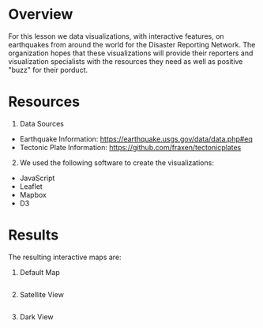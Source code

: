 
<img src=""><br>

# Overview
For this lesson we data visualizations, with interactive features, on earthquakes from around the world for the Disaster Reporting Network. The organization hopes that these visualizations will provide their reporters and visualization specialists with the resources they need as well as positive "buzz" for their porduct.

# Resources
1. Data Sources
- Earthquake Information: https://earthquake.usgs.gov/data/data.php#eq
- Tectonic Plate Information: https://github.com/fraxen/tectonicplates

2. We used the following software to create the visualizations:
- JavaScript
- Leaflet
- Mapbox
- D3

# Results

The resulting interactive maps are:

1. Default Map

<img src="">

2. Satellite View

<img src="">

3. Dark View

<img src="">